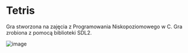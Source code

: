 # Tetris
Gra stworzona na zajęcia z Programowania Niskopoziomowego w C. Gra zrobiona z pomocą biblioteki SDL2.

![image](https://user-images.githubusercontent.com/81117560/193034134-be0cf97a-e724-481a-9aeb-46284ace8207.png)
